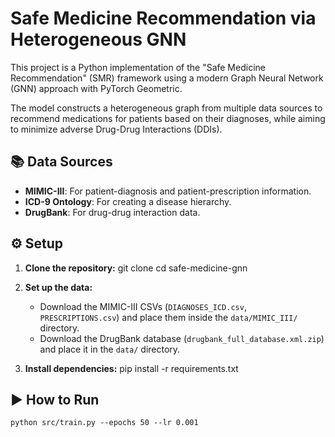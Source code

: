 # Safe Medicine Recommendation via Heterogeneous GNN

This project is a Python implementation of the "Safe Medicine Recommendation" (SMR) framework using a modern Graph Neural Network (GNN) approach with PyTorch Geometric.

The model constructs a heterogeneous graph from multiple data sources to recommend medications for patients based on their diagnoses, while aiming to minimize adverse Drug-Drug Interactions (DDIs).

## 📚 Data Sources
- **MIMIC-III**: For patient-diagnosis and patient-prescription information.
- **ICD-9 Ontology**: For creating a disease hierarchy.
- **DrugBank**: For drug-drug interaction data.

## ⚙️ Setup

1.  **Clone the repository:**
    git clone <your-repo-url>
    cd safe-medicine-gnn

2.  **Set up the data:**
    - Download the MIMIC-III CSVs (`DIAGNOSES_ICD.csv`, `PRESCRIPTIONS.csv`) and place them inside the `data/MIMIC_III/` directory.
    - Download the DrugBank database (`drugbank_full_database.xml.zip`) and place it in the `data/` directory.

3.  **Install dependencies:**
    pip install -r requirements.txt


## ▶️ How to Run

    python src/train.py --epochs 50 --lr 0.001

